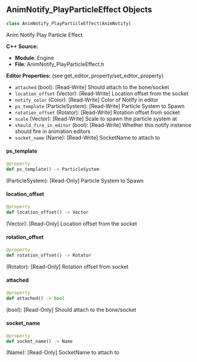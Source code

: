 ## AnimNotify_PlayParticleEffect Objects

```python
class AnimNotify_PlayParticleEffect(AnimNotify)
```

Anim Notify Play Particle Effect

**C++ Source:**

- **Module**: Engine
- **File**: AnimNotify_PlayParticleEffect.h

**Editor Properties:** (see get_editor_property/set_editor_property)

- ``attached`` (bool):  [Read-Write] Should attach to the bone/socket
- ``location_offset`` (Vector):  [Read-Write] Location offset from the socket
- ``notify_color`` (Color):  [Read-Write] Color of Notify in editor
- ``ps_template`` (ParticleSystem):  [Read-Write] Particle System to Spawn
- ``rotation_offset`` (Rotator):  [Read-Write] Rotation offset from socket
- ``scale`` (Vector):  [Read-Write] Scale to spawn the particle system at
- ``should_fire_in_editor`` (bool):  [Read-Write] Whether this notify instance should fire in animation editors
- ``socket_name`` (Name):  [Read-Write] SocketName to attach to

<a id="unreal.AnimNotify_PlayParticleEffect.ps_template"></a>

#### ps_template

```python
@property
def ps_template() -> ParticleSystem
```

(ParticleSystem):  [Read-Only] Particle System to Spawn

<a id="unreal.AnimNotify_PlayParticleEffect.location_offset"></a>

#### location_offset

```python
@property
def location_offset() -> Vector
```

(Vector):  [Read-Only] Location offset from the socket

<a id="unreal.AnimNotify_PlayParticleEffect.rotation_offset"></a>

#### rotation_offset

```python
@property
def rotation_offset() -> Rotator
```

(Rotator):  [Read-Only] Rotation offset from socket

<a id="unreal.AnimNotify_PlayParticleEffect.attached"></a>

#### attached

```python
@property
def attached() -> bool
```

(bool):  [Read-Only] Should attach to the bone/socket

<a id="unreal.AnimNotify_PlayParticleEffect.socket_name"></a>

#### socket_name

```python
@property
def socket_name() -> Name
```

(Name):  [Read-Only] SocketName to attach to

<a id="unreal.AnimNotify_PlayParticleEffect_C"></a>